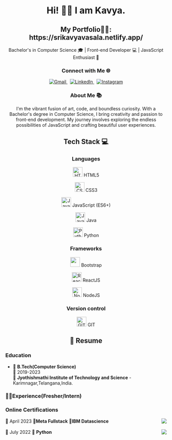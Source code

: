 <!-- Header  -->
<h1 align="center">Hi! 🙋‍♀️ I am Kavya.</h1>
<h2 align="center"> My Portfolio👩‍💻: https://srikavyavasala.netlify.app/</h2>
<p align="center">Bachelor's in Computer Science 🎓 | Front-end Developer 💻 | JavaScript Enthusiast 🤖</p>

<!-- Connect  -->
<h3 align="center">Connect with Me 🌐</h3>
<p align="center">
   <a href="mailto:vskavya02gmail.com">
      <img src="https://img.shields.io/badge/Gmail-D14836?style=for-the-badge&logo=gmail&logoColor=white" alt="Gmail">
   </a>
   &nbsp;
   <a href="https://www.linkedin.com/in/vasala-srikavya-9368b5273/">
      <img src="https://img.shields.io/badge/LinkedIn-0077B5?style=for-the-badge&logo=linkedin&logoColor=white" alt="LinkedIn">
   </a>
   &nbsp;
   <a href="https://www.instagram.com/">
      <img src="https://img.shields.io/badge/instagram-%23E4405F.svg?&style=for-the-badge&logo=instagram&logoColor=white" alt="Instagram">
   </a>
</p>

<!-- About Me  -->
<h3 align="center">About Me 📚</h3>
<p align="center">I'm the vibrant fusion of art, code, and boundless curiosity. With a Bachelor's degree in Computer Science, I bring creativity and passion to front-end development. My journey involves exploring the endless possibilities of JavaScript and crafting beautiful user experiences.</p>

<!-- Tech  -->
<h2 align="center">Tech Stack 💻</h2>
<h3 align="center">Languages</h3>
  
  <p align="center">
    <img src="https://img.icons8.com/color/48/000000/html-5--v1.png" alt="HTML5" width="30"/> HTML5</p>
    <p align="center">
	    <img src="https://img.icons8.com/fluency/48/000000/css3.png" alt="CSS3" width="30"/> CSS3</p>
    <p align="center"><img src="https://img.icons8.com/color/48/000000/javascript--v1.png" alt="JavaScript" width="30"/> JavaScript (ES6+)</p>
    <p align="center"><img src="https://img.icons8.com/color/48/000000/java-coffee-cup-logo--v1.png" alt="Java" width="30"/> Java</p>
    <p align="center"><img src="https://img.icons8.com/color/48/000000/python--v1.png" alt="Python" width="30"/> Python</p>
</p>

<h3 align="center">Frameworks</h3>
<p align="center">
	<img src="https://img.icons8.com/color/48/000000/bootstrap.png" width="30px" /> Bootstrap </p>
<p align="center">
  <img src="https://cdn.svgporn.com/logos/react.svg" alt="ReactJS" width="30px" /> ReactJS
</p>


<p align="center">
  <img src="https://img.icons8.com/color/96/nodejs.png" alt="NodeJS" width="30px" /> NodeJS
</p>



<h3 align="center">Version control</h3>
<p align="center">
  <img src="https://upload.wikimedia.org/wikipedia/commons/thumb/3/3f/Git_icon.svg/1200px-Git_icon.svg.png" alt="GIT" width="30px" /> GIT
</p>



<h2 align="center">
	📃 Resume 
</h2>

### Education

- 📖 **B.Tech(Computer Science)**\
📆 2019-2023\
📍 **Jyothishmathi Institute of Technology and Science** - Karimnagar,Telangana,India.

### 👩‍💼Experience(Fresher/Intern)

### Online Certifications
<img align="right" src="https://img.shields.io/badge/Coursera-0056D2?style=for-the-badge&logo=Coursera&logoColor=white">📆 April 2023
📖**Meta Fullstack**
📖**IBM Datascience**
<br>
<br>
<img align="right" src="https://img.shields.io/badge/Udemy-EC5252?style=for-the-badge&logo=Udemy&logoColor=white">📆 July 2022
📖 **Python**
	
